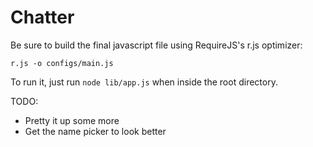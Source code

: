 Chatter
===

Be sure to build the final javascript file using RequireJS's r.js optimizer:

`r.js -o configs/main.js`

To run it, just run `node lib/app.js` when inside the root directory.

TODO:

* Pretty it up some more
* Get the name picker to look better
